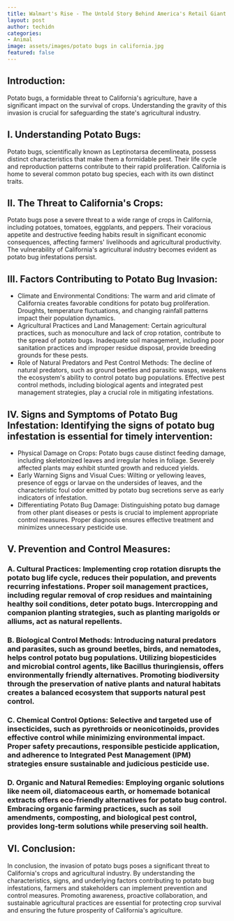 ```yaml
---
title: Walmart's Rise - The Untold Story Behind America's Retail Giant
layout: post
author: techidn
categories: 
- Animal
image: assets/images/potato bugs in california.jpg
featured: false
---
```


## Introduction:
Potato bugs, a formidable threat to California's agriculture, have a significant impact on the survival of crops. Understanding the gravity of this invasion is crucial for safeguarding the state's agricultural industry.

## I. Understanding Potato Bugs:
Potato bugs, scientifically known as Leptinotarsa decemlineata, possess distinct characteristics that make them a formidable pest. Their life cycle and reproduction patterns contribute to their rapid proliferation. California is home to several common potato bug species, each with its own distinct traits.

## II. The Threat to California's Crops:
Potato bugs pose a severe threat to a wide range of crops in California, including potatoes, tomatoes, eggplants, and peppers. Their voracious appetite and destructive feeding habits result in significant economic consequences, affecting farmers' livelihoods and agricultural productivity. The vulnerability of California's agricultural industry becomes evident as potato bug infestations persist.

## III. Factors Contributing to Potato Bug Invasion:
- Climate and Environmental Conditions: The warm and arid climate of California creates favorable conditions for potato bug proliferation. Droughts, temperature fluctuations, and changing rainfall patterns impact their population dynamics.
- Agricultural Practices and Land Management: Certain agricultural practices, such as monoculture and lack of crop rotation, contribute to the spread of potato bugs. Inadequate soil management, including poor sanitation practices and improper residue disposal, provide breeding grounds for these pests.
- Role of Natural Predators and Pest Control Methods: The decline of natural predators, such as ground beetles and parasitic wasps, weakens the ecosystem's ability to control potato bug populations. Effective pest control methods, including biological agents and integrated pest management strategies, play a crucial role in mitigating infestations.

## IV. Signs and Symptoms of Potato Bug Infestation: Identifying the signs of potato bug infestation is essential for timely intervention:
- Physical Damage on Crops: Potato bugs cause distinct feeding damage, including skeletonized leaves and irregular holes in foliage. Severely affected plants may exhibit stunted growth and reduced yields.
- Early Warning Signs and Visual Cues: Wilting or yellowing leaves, presence of eggs or larvae on the undersides of leaves, and the characteristic foul odor emitted by potato bug secretions serve as early indicators of infestation.
- Differentiating Potato Bug Damage: Distinguishing potato bug damage from other plant diseases or pests is crucial to implement appropriate control measures. Proper diagnosis ensures effective treatment and minimizes unnecessary pesticide use.

## V. Prevention and Control Measures:
### A. Cultural Practices: Implementing crop rotation disrupts the potato bug life cycle, reduces their population, and prevents recurring infestations. Proper soil management practices, including regular removal of crop residues and maintaining healthy soil conditions, deter potato bugs. Intercropping and companion planting strategies, such as planting marigolds or alliums, act as natural repellents.
### B. Biological Control Methods: Introducing natural predators and parasites, such as ground beetles, birds, and nematodes, helps control potato bug populations. Utilizing biopesticides and microbial control agents, like Bacillus thuringiensis, offers environmentally friendly alternatives. Promoting biodiversity through the preservation of native plants and natural habitats creates a balanced ecosystem that supports natural pest control.
### C. Chemical Control Options: Selective and targeted use of insecticides, such as pyrethroids or neonicotinoids, provides effective control while minimizing environmental impact. Proper safety precautions, responsible pesticide application, and adherence to Integrated Pest Management (IPM) strategies ensure sustainable and judicious pesticide use.
### D. Organic and Natural Remedies: Employing organic solutions like neem oil, diatomaceous earth, or homemade botanical extracts offers eco-friendly alternatives for potato bug control. Embracing organic farming practices, such as soil amendments, composting, and biological pest control, provides long-term solutions while preserving soil health.

## VI. Conclusion:
In conclusion, the invasion of potato bugs poses a significant threat to California's crops and agricultural industry. By understanding the characteristics, signs, and underlying factors contributing to potato bug infestations, farmers and stakeholders can implement prevention and control measures. Promoting awareness, proactive collaboration, and sustainable agricultural practices are essential for protecting crop survival and ensuring the future prosperity of California's agriculture.

